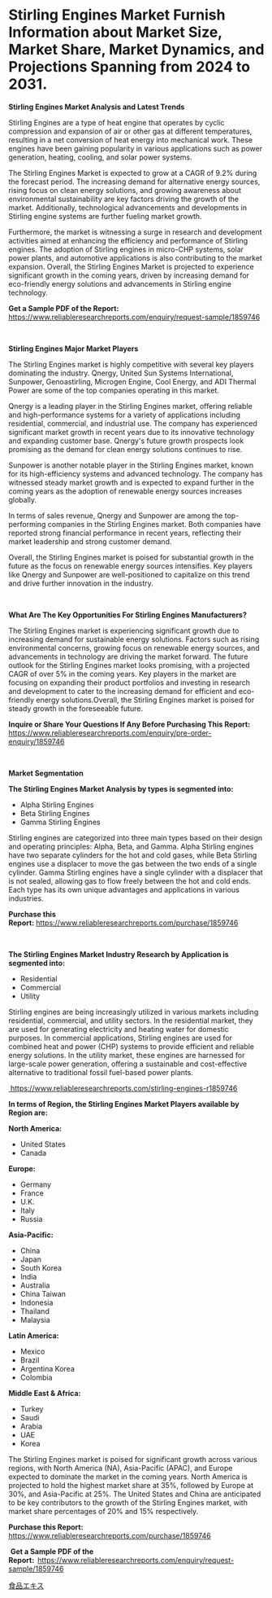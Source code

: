 <p><h1>Stirling Engines Market Furnish Information about Market Size, Market Share, Market Dynamics, and Projections Spanning from 2024 to 2031.</h1></p><p><strong>Stirling Engines Market Analysis and Latest Trends</strong></p>
<p><p>Stirling Engines are a type of heat engine that operates by cyclic compression and expansion of air or other gas at different temperatures, resulting in a net conversion of heat energy into mechanical work. These engines have been gaining popularity in various applications such as power generation, heating, cooling, and solar power systems.</p><p>The Stirling Engines Market is expected to grow at a CAGR of 9.2% during the forecast period. The increasing demand for alternative energy sources, rising focus on clean energy solutions, and growing awareness about environmental sustainability are key factors driving the growth of the market. Additionally, technological advancements and developments in Stirling engine systems are further fueling market growth.</p><p>Furthermore, the market is witnessing a surge in research and development activities aimed at enhancing the efficiency and performance of Stirling engines. The adoption of Stirling engines in micro-CHP systems, solar power plants, and automotive applications is also contributing to the market expansion. Overall, the Stirling Engines Market is projected to experience significant growth in the coming years, driven by increasing demand for eco-friendly energy solutions and advancements in Stirling engine technology.</p></p>
<p><strong>Get a Sample PDF of the Report:&nbsp;</strong> <a href="https://www.reliableresearchreports.com/enquiry/request-sample/1859746">https://www.reliableresearchreports.com/enquiry/request-sample/1859746</a></p>
<p>&nbsp;</p>
<p><strong>Stirling Engines Major Market Players</strong></p>
<p><p>The Stirling Engines market is highly competitive with several key players dominating the industry. Qnergy, United Sun Systems International, Sunpower, Genoastirling, Microgen Engine, Cool Energy, and ADI Thermal Power are some of the top companies operating in this market.</p><p>Qnergy is a leading player in the Stirling Engines market, offering reliable and high-performance systems for a variety of applications including residential, commercial, and industrial use. The company has experienced significant market growth in recent years due to its innovative technology and expanding customer base. Qnergy's future growth prospects look promising as the demand for clean energy solutions continues to rise.</p><p>Sunpower is another notable player in the Stirling Engines market, known for its high-efficiency systems and advanced technology. The company has witnessed steady market growth and is expected to expand further in the coming years as the adoption of renewable energy sources increases globally.</p><p>In terms of sales revenue, Qnergy and Sunpower are among the top-performing companies in the Stirling Engines market. Both companies have reported strong financial performance in recent years, reflecting their market leadership and strong customer demand.</p><p>Overall, the Stirling Engines market is poised for substantial growth in the future as the focus on renewable energy sources intensifies. Key players like Qnergy and Sunpower are well-positioned to capitalize on this trend and drive further innovation in the industry.</p></p>
<p>&nbsp;</p>
<p><strong>What Are The Key Opportunities For Stirling Engines Manufacturers?</strong></p>
<p><p>The Stirling Engines market is experiencing significant growth due to increasing demand for sustainable energy solutions. Factors such as rising environmental concerns, growing focus on renewable energy sources, and advancements in technology are driving the market forward. The future outlook for the Stirling Engines market looks promising, with a projected CAGR of over 5% in the coming years. Key players in the market are focusing on expanding their product portfolios and investing in research and development to cater to the increasing demand for efficient and eco-friendly energy solutions.Overall, the Stirling Engines market is poised for steady growth in the foreseeable future.</p></p>
<p><strong>Inquire or Share Your Questions If Any Before Purchasing This Report:</strong> <a href="https://www.reliableresearchreports.com/enquiry/pre-order-enquiry/1859746">https://www.reliableresearchreports.com/enquiry/pre-order-enquiry/1859746</a></p>
<p>&nbsp;</p>
<p><strong>Market Segmentation</strong></p>
<p><strong>The Stirling Engines Market Analysis by types is segmented into:</strong></p>
<p><ul><li>Alpha Stirling Engines</li><li>Beta Stirling Engines</li><li>Gamma Stirling Engines</li></ul></p>
<p><p>Stirling engines are categorized into three main types based on their design and operating principles: Alpha, Beta, and Gamma. Alpha Stirling engines have two separate cylinders for the hot and cold gases, while Beta Stirling engines use a displacer to move the gas between the two ends of a single cylinder. Gamma Stirling engines have a single cylinder with a displacer that is not sealed, allowing gas to flow freely between the hot and cold ends. Each type has its own unique advantages and applications in various industries.</p></p>
<p><strong>Purchase this Report:&nbsp;</strong><a href="https://www.reliableresearchreports.com/purchase/1859746">https://www.reliableresearchreports.com/purchase/1859746</a></p>
<p>&nbsp;</p>
<p><strong>The Stirling Engines Market Industry Research by Application is segmented into:</strong></p>
<p><ul><li>Residential</li><li>Commercial</li><li>Utility</li></ul></p>
<p><p>Stirling engines are being increasingly utilized in various markets including residential, commercial, and utility sectors. In the residential market, they are used for generating electricity and heating water for domestic purposes. In commercial applications, Stirling engines are used for combined heat and power (CHP) systems to provide efficient and reliable energy solutions. In the utility market, these engines are harnessed for large-scale power generation, offering a sustainable and cost-effective alternative to traditional fossil fuel-based power plants.</p></p>
<p><a href="https://www.reliableresearchreports.com/stirling-engines-r1859746">&nbsp;https://www.reliableresearchreports.com/stirling-engines-r1859746</a></p>
<p><strong>In terms of Region, the Stirling Engines Market Players available by Region are:</strong></p>
<p>
    <p> <strong> North America: </strong>
        <ul>
            <li>United States</li>
            <li>Canada</li>
        </ul>
        </p> 
    <p> <strong> Europe: </strong>
        <ul>
            <li>Germany</li>
            <li>France</li>
            <li>U.K.</li>
            <li>Italy</li>
            <li>Russia</li>
        </ul>
        </p> 
    <p> <strong> Asia-Pacific: </strong>
        <ul>
            <li>China</li>
            <li>Japan</li>
            <li>South Korea</li>
            <li>India</li>
            <li>Australia</li>
            <li>China Taiwan</li>
            <li>Indonesia</li>
            <li>Thailand</li>
            <li>Malaysia</li>
        </ul>
        </p> 
    <p> <strong> Latin America: </strong>
        <ul>
            <li>Mexico</li>
            <li>Brazil</li>
            <li>Argentina Korea</li>
            <li>Colombia</li>
        </ul>
        </p> 
    <p> <strong> Middle East & Africa: </strong>
        <ul>
            <li>Turkey</li>
            <li>Saudi</li>
            <li>Arabia</li>
            <li>UAE</li>
            <li>Korea</li>
        </ul>
    </p>
    </p>
<p><p>The Stirling Engines market is poised for significant growth across various regions, with North America (NA), Asia-Pacific (APAC), and Europe expected to dominate the market in the coming years. North America is projected to hold the highest market share at 35%, followed by Europe at 30%, and Asia-Pacific at 25%. The United States and China are anticipated to be key contributors to the growth of the Stirling Engines market, with market share percentages of 20% and 15% respectively.</p></p>
<p><strong>Purchase this Report: </strong><a href="https://www.reliableresearchreports.com/purchase/1859746">https://www.reliableresearchreports.com/purchase/1859746</a></p>
<p>&nbsp;<strong>Get a Sample PDF of the Report:&nbsp;&nbsp;</strong><a href="https://www.reliableresearchreports.com/enquiry/request-sample/1859746">https://www.reliableresearchreports.com/enquiry/request-sample/1859746</a></p>
<p><strong></strong></p>
<p><p><a href="https://github.com/Sophiaard2003/Market-Research-Report-List-1/blob/main/845137021826.md">食品エキス</a></p></p>